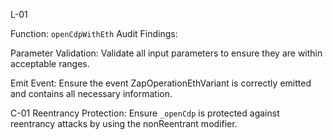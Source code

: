 L-01


Function: `openCdpWithEth`
Audit Findings:

Parameter Validation: Validate all input parameters to ensure they are within acceptable ranges. 

Emit Event: Ensure the event ZapOperationEthVariant is correctly emitted and contains all necessary information.


C-01
Reentrancy Protection: Ensure `_openCdp` is protected against reentrancy attacks by using the nonReentrant modifier. 



